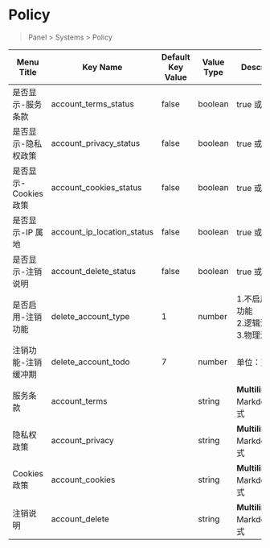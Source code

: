 # Policy

> Panel > Systems > Policy

| Menu Title | Key Name | Default Key Value | Value Type | Description |
| --- | --- | --- | --- | --- |
| 是否显示-服务条款 | account_terms_status | false | boolean | true 或 false |
| 是否显示-隐私权政策 | account_privacy_status | false | boolean | true 或 false |
| 是否显示-Cookies 政策 | account_cookies_status | false | boolean | true 或 false |
| 是否显示-IP 属地 | account_ip_location_status | false | boolean | true 或 false |
| 是否显示-注销说明 | account_delete_status | false | boolean | true 或 false |
| 是否启用-注销功能 | delete_account_type | 1 | number | 1.不启用注销功能<br>2.逻辑注销<br>3.物理注销 |
| 注销功能-注销缓冲期 | delete_account_todo | 7 | number | 单位：天 |
| 服务条款 | account_terms |  | string | **Multilingual**，Markdown 格式 |
| 隐私权政策 | account_privacy |  | string | **Multilingual**，Markdown 格式 |
| Cookies 政策 | account_cookies |  | string | **Multilingual**，Markdown 格式 |
| 注销说明 | account_delete |  | string | **Multilingual**，Markdown 格式 |